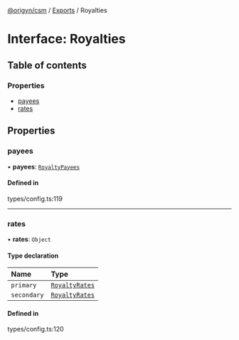 [@origyn/csm](../README.md) / [Exports](../modules.md) / Royalties

# Interface: Royalties

## Table of contents

### Properties

- [payees](Royalties.md#payees)
- [rates](Royalties.md#rates)

## Properties

### payees

• **payees**: [`RoyaltyPayees`](RoyaltyPayees.md)

#### Defined in

types/config.ts:119

___

### rates

• **rates**: `Object`

#### Type declaration

| Name | Type |
| :------ | :------ |
| `primary` | [`RoyaltyRates`](RoyaltyRates.md) |
| `secondary` | [`RoyaltyRates`](RoyaltyRates.md) |

#### Defined in

types/config.ts:120
